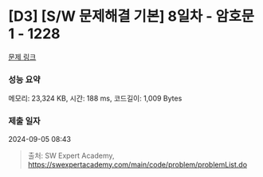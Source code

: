 # [D3] [S/W 문제해결 기본] 8일차 - 암호문1 - 1228 

[문제 링크](https://swexpertacademy.com/main/code/problem/problemDetail.do?contestProbId=AV14w-rKAHACFAYD) 

### 성능 요약

메모리: 23,324 KB, 시간: 188 ms, 코드길이: 1,009 Bytes

### 제출 일자

2024-09-05 08:43



> 출처: SW Expert Academy, https://swexpertacademy.com/main/code/problem/problemList.do
